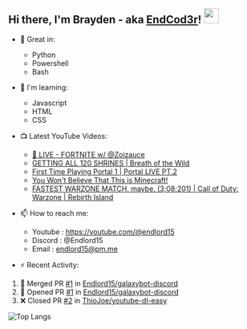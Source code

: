 ## Hi there, I'm Brayden - aka [EndCod3r](https://youtube.com/@endlord15)! <img src='https://github.com/EndCod3r/endlord15/blob/main/wave.gif?raw=true](https://github.com/Endlord15/endlord15/blob/38bca1b569f19b03a6cf246c35db5f7e2f331cc5/wave.gif' width=30>

- 🦾 Great in:
  - Python
  - Powershell
  - Bash

- 🌱 I'm learning:
  - Javascript
  - HTML
  - CSS

- 📺 Latest YouTube Videos:<!-- YOUTUBE:START -->
  - [🔴 LIVE - FORTNITE w/ @Zoizauce](https://www.youtube.com/watch?v=dj6IcxTSEjo)
  - [GETTING ALL 120 SHRINES | Breath of the Wild](https://www.youtube.com/watch?v=15BQtpMhUMs)
  - [First Time Playing Portal 1 |  Portal LIVE PT.2](https://www.youtube.com/watch?v=C8mbazN4nE8)
  - [You Won&#39;t Believe That This is Minecraft!](https://www.youtube.com/watch?v=k0WACaSr1MA)
  - [FASTEST WARZONE MATCH, maybe. &lpar;3;08;201&rpar; | Call of Duty: Warzone | Rebirth Island](https://www.youtube.com/watch?v=oK2JpQ2K20w)<!-- YOUTUBE:END -->


- 📫 How to reach me:
  - Youtube : <https://youtube.com/@endlord15>
  - Discord : @Endlord15
  - Email : endlord15@pm.me

 - ⚡️ Recent Activity:
<!--START_SECTION:activity-->
1. 🎉 Merged PR [#1](https://github.com/Endlord15/galaxybot-discord/pull/1) in [Endlord15/galaxybot-discord](https://github.com/Endlord15/galaxybot-discord)
2. 💪 Opened PR [#1](https://github.com/Endlord15/galaxybot-discord/pull/1) in [Endlord15/galaxybot-discord](https://github.com/Endlord15/galaxybot-discord)
3. ❌ Closed PR [#2](https://github.com/ThioJoe/youtube-dl-easy/pull/2) in [ThioJoe/youtube-dl-easy](https://github.com/ThioJoe/youtube-dl-easy)
<!--END_SECTION:activity-->

  ![Top Langs](https://github-readme-stats-endlord15.vercel.app/api/top-langs/?username=endlord15&layout=compact)
